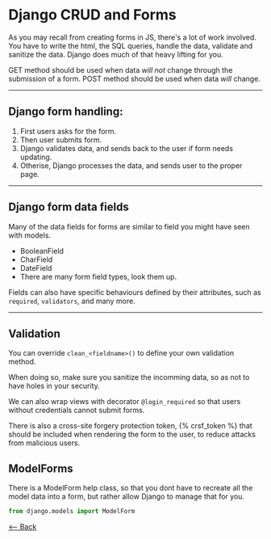 # Django CRUD and Forms

As you may recall from creating forms in JS, there's a lot of work involved. You have to write the html, the SQL queries, handle the data, validate and sanitize the data. Django does much of that heavy lifting for you.

GET method should be used when data *will not* change through the submission of a form.
POST method should be used when data *will* change.

---

## Django form handling:

1. First users asks for the form.
1. Then user submits form.
1. Django validates data, and sends back to the user if form needs updating.
1. Otherise, Django processes the data, and sends user to the proper page.

---

## Django form data fields

Many of the data fields for forms are similar to field you might have seen with models.

- BooleanField
- CharField
- DateField
- There are many form field types, look them up.

Fields can also have specific behaviours defined by their attributes, such as `required`, `validators`, and many more.

---

## Validation

You can override `clean_<fieldname>()` to define your own validation method.

When doing so, make sure you sanitize the incomming data, so as not to have holes in your security.

We can also wrap views with decorator `@login_required` so that users without credentials cannot submit forms.

There is also a cross-site forgery protection token, {% crsf_token %} that should be included when rendering the form to the user, to reduce attacks from malicious users.

## ModelForms

There is a ModelForm help class, so that you dont have to recreate all the model data into a form, but rather allow Django to manage that for you.

```python
from django.models import ModelForm
```

[<-- Back](../README.md)
